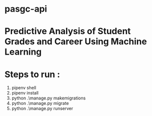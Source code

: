 # pasgc-api

# Predictive Analysis of Student Grades and Career Using Machine Learning

# Steps to run :

1. pipenv shell
2. pipenv install
3. python .\manage.py makemigrations
4. python .\manage.py migrate 
5. python .\manage.py runserver 

